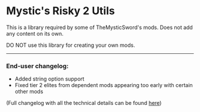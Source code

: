 # Mystic's Risky 2 Utils
This is a library required by some of TheMysticSword's mods. Does not add any content on its own.

DO NOT use this library for creating your own mods.

---
### End-user changelog:
* Added string option support
* Fixed tier 2 elites from dependent mods appearing too early with certain other mods
  
(Full changelog with all the technical details can be found [here](https://github.com/TheMysticSword/MysticsRisky2Utils/blob/main/CHANGELOG.md))
